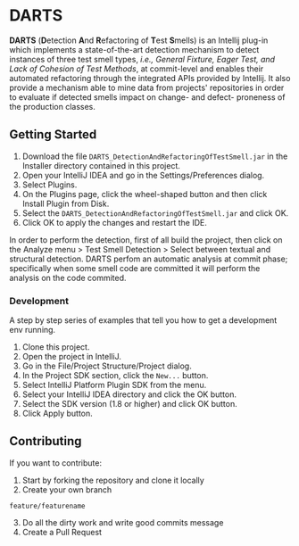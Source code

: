 # DARTS

**DARTS** (**D**etection **A**nd **R**efactoring of **T**est **S**mells) is an Intellij plug-in which implements a state-of-the-art detection mechanism to detect instances of three test smell types, *i.e., General Fixture, Eager Test, and Lack of Cohesion of Test Methods*, at commit-level and enables their automated refactoring through the integrated APIs provided by Intellij. 
It also provide a mechanism able to mine data from projects' repositories in order to evaluate if detected smells impact on change- and defect- proneness of the production classes.

## Getting Started

1. Download the file `DARTS_DetectionAndRefactoringOfTestSmell.jar` in the Installer directory contained in this project.
2. Open your IntelliJ IDEA and go in the Settings/Preferences dialog.
3. Select Plugins.
4. On the Plugins page, click the wheel-shaped button and then click Install Plugin from Disk.
5. Select the `DARTS_DetectionAndRefactoringOfTestSmell.jar` and click OK.
6. Click OK to apply the changes and restart the IDE.

In order to perform the detection, first of all build the project, then click on the Analyze menu > Test Smell Detection > Select between textual and structural detection.
DARTS perfom an automatic analysis at commit phase; specifically when some smell code are committed it will perform the analysis on the code commited.

### Development

A step by step series of examples that tell you how to get a development env running.

1. Clone this project.
2. Open the project in IntelliJ.
3. Go in the File/Project Structure/Project dialog.
4. In the Project SDK section, click the `New...` button.
5. Select IntelliJ Platform Plugin SDK from the menu.
6. Select your IntelliJ IDEA directory and click the OK button.
7. Select the SDK version (1.8 or higher) and click OK button.
8. Click Apply button.

## Contributing

If you want to contribute:
1. Start by forking the repository and clone it locally
2. Create your own branch
```
feature/featurename
```
3. Do all the dirty work and write good commits message
4. Create a Pull Request
